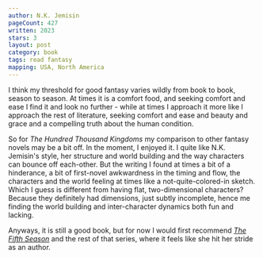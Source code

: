 ```yaml
---
author: N.K. Jemisin
pageCount: 427
written: 2023
stars: 3
layout: post
category: book
tags: read fantasy
mapping: USA, North America
---
```


I think my threshold for good fantasy varies wildly from book to book, season to season. At times it is a comfort food, and seeking comfort and ease I find it and look no further - while at times I approach it more like I approach the rest of literature, seeking comfort and ease and beauty and grace and a compelling truth about the human condition.

So for _The Hundred Thousand Kingdoms_ my comparison to other fantasy novels may be a bit off. In the moment, I enjoyed it. I quite like N.K. Jemisin's style, her structure and world building and the way characters can bounce off each-other. But the writing I found at times a bit of a hinderance, a bit of first-novel awkwardness in the timing and flow, the characters and the world feeling at times like a not-quite-colored-in sketch. Which I guess is different from having flat, two-dimensional characters? Because they definitely had dimensions, just subtly incomplete, hence me finding the world building and inter-character dynamics both fun and lacking.

Anyways, it is still a good book, but for now I would first recommend [_The Fifth Season_](</blog/The-Fifth-Season-(The-Broken-Earth,-1)>) and the rest of that series, where it feels like she hit her stride as an author.
